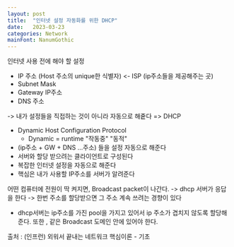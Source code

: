 ```yaml
---
layout: post
title:  "인터넷 설정 자동화를 위한 DHCP"
date:   2023-03-23
categories: Network
mainFont: NanumGothic
---
```


인터넷 사용 전에 해야 할 설정
- IP 주소 (Host 주소의 unique한 식별자)  <- ISP (ip주소들을 제공해주는 곳)
- Subnet Mask
- Gateway IP주소
- DNS 주소
  
  
-> 내가 설정들을 직접하는 것이 아니라 자동으로 해줕다
=> DHCP
- Dynamic Host Configuration Protocol
  - Dynamic = runtime "작동중" "동적"
- (ip주소 + GW + DNS ...주소) 들을 설정 자동으로 해준다
- 서버와 할당 받으려는 클라이언트로 구성된다
- 복잡한 인터넷 설정을 자동으로 해준다
- 핵심은 내가 사용할 IP주소를 서버가 알려준다
  
  
어떤 컴퓨터에 전원이 딱 켜지면, Broadcast packet이 나간다.
-> dhcp 서버가 응답을 한다 -> 한번 주소를 할당받으면 그 주소 계속 쓰려는 경향이 있다

- dhcp서버는 ip주소를 가진 pool을 가지고 있어서
  ip 주소가 겹치지 않도록 할당해준다.
  또한 , 같은 Broadcast 도메인 안에 있어야 한다.
  
  
  
  
출처 : (인프런) 외워서 끝내는 네트워크 핵심이론 - 기초
